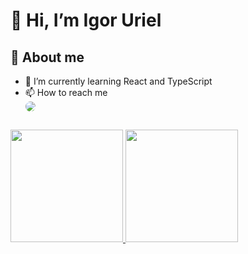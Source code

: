# 👋 Hi, I’m Igor Uriel

## 🔮 About me
- 🌱 I’m currently learning React and TypeScript
- 📫 How to reach me <a href = "mailto:igor.uriel1@gmail.com"><div style="border-radius: 8px"><img style="border-radius: 8px" src="https://img.shields.io/badge/-Gmail-%23333?style=for-the-badge&logo=gmail&logoColor=white" target="_blank"></div></a>

##
<div>
  <a href="https://github.com/igoruriel">
  <img height="180em" src="https://github-readme-stats.vercel.app/api/top-langs/?username=igoruriel&layout=compact&langs_count=7&theme=dracula"/>
  <img height="180em" src="https://github-readme-stats.vercel.app/api?username=igoruriel&show_icons=true&theme=dracula&include_all_commits=true&count_private=true"/>
</div>

<!---
igoruriel/igoruriel is a ✨ special ✨ repository because its `README.md` (this file) appears on your GitHub profile.
You can click the Preview link to take a look at your changes.
--->
